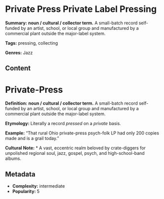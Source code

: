 # Private Press Private Label Pressing

**Summary:** **noun / cultural / collector term.** A small-batch record self-funded by an artist, school, or local group and manufactured by a commercial plant outside the major-label system.

**Tags:** pressing, collecting

**Genres:** Jazz

## Content

# Private-Press

**Definition:** **noun / cultural / collector term.** A small-batch record self-funded by an artist, school, or local group and manufactured by a commercial plant outside the major-label system.

**Etymology:** Literally a record *pressed* on a *private* basis.

**Example:** “That rural Ohio private-press psych-folk LP had only 200 copies made and is a grail today.”

**Cultural Note:** * A vast, eccentric realm beloved by crate-diggers for unpolished regional soul, jazz, gospel, psych, and high-school-band albums.

## Metadata

- **Complexity:** intermediate
- **Popularity:** 5
